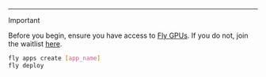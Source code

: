 
___________

> [!IMPORTANT]
> Before you begin, ensure you have access to [Fly GPUs](https://fly.io/docs/gpus/). If you do not, join the waitlist [here](https://fly.io/gpu).

```bash
fly apps create [app_name]
fly deploy
```
